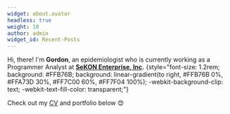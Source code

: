 ```yaml
---
widget: about.avatar
headless: true
weight: 10
author: admin
widget_id: Recent-Posts
---
```

Hi, there! I'm **Gordon**, an epidemiologist who is currently working as a Programmer Analyst at **[SeKON Enterprise, Inc](https://www.sekon.com/).**
{style="font-size: 1.2rem; background: #FFB76B; background: linear-gradient(to right, #FFB76B 0%, #FFA73D 30%, #FF7C00 60%, #FF7F04 100%); -webkit-background-clip: text; -webkit-text-fill-color: transparent;"}

Check out my [CV](/about/) and portfolio below 😍
